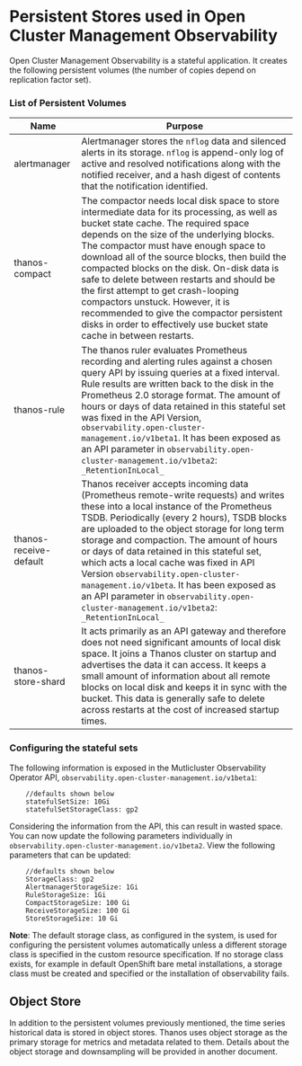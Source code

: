 # Persistent Stores used in Open Cluster Management Observability

Open Cluster Management Observability is a stateful application. It creates the following persistent volumes (the number of copies depend on replication factor set).

### List of Persistent Volumes

| Name | Purpose |
| ----------- | ----------- |
| alertmanager | Alertmanager stores the `nflog` data and silenced alerts in its storage. `nflog` is append-only log of active and resolved notifications along with the notified receiver, and a hash digest of contents that the notification identified.|
| thanos-compact | The compactor needs local disk space to store intermediate data for its processing, as well as bucket state cache. The required space depends on the size of the underlying blocks. The compactor must have enough space to download all of the source blocks, then build the compacted blocks on the disk. On-disk data is safe to delete between restarts and should be the first attempt to get crash-looping compactors unstuck. However, it is recommended to give the compactor persistent disks in order to effectively use bucket state cache in between restarts. |
| thanos-rule |The thanos ruler evaluates Prometheus recording and alerting rules against a chosen query API by issuing queries at a fixed interval. Rule results are written back to the disk in the Prometheus 2.0 storage format. The amount of hours or days of data retained in this stateful set was fixed in the API Version, `observability.open-cluster-management.io/v1beta1`. It has been exposed as an API parameter in `observability.open-cluster-management.io/v1beta2`: `_RetentionInLocal_` |
| thanos-receive-default | Thanos receiver accepts incoming data (Prometheus remote-write requests) and writes these into a local instance of the Prometheus TSDB. Periodically (every 2 hours), TSDB blocks are uploaded to the object storage for long term storage and compaction. The amount of hours or days of data retained in this stateful set, which acts a local cache was fixed in API Version `observability.open-cluster-management.io/v1beta`. It has been exposed as an API parameter in `observability.open-cluster-management.io/v1beta2`: `_RetentionInLocal_` |
| thanos-store-shard| It acts primarily as an API gateway and therefore does not need significant amounts of local disk space. It joins a Thanos cluster on startup and advertises the data it can access. It keeps a small amount of information about all remote blocks on local disk and keeps it in sync with the bucket. This data is generally safe to delete across restarts at the cost of increased startup times. |





### Configuring the stateful sets

The following information is exposed in the Mutlicluster Observability Operator API, `observability.open-cluster-management.io/v1beta1`:

```
    //defaults shown below
    statefulSetSize: 10Gi
    statefulSetStorageClass: gp2
```

<!--should we be concerned about pre-announcing here--> 
Considering the information from the API, this can result in wasted space. You can now update the following parameters individually in  `observability.open-cluster-management.io/v1beta2`. View the following parameters that can be updated:

```
    //defaults shown below
    StorageClass: gp2
    AlertmanagerStorageSize: 1Gi 
    RuleStorageSize: 1Gi
    CompactStorageSize: 100 Gi
    ReceiveStorageSize: 100 Gi
    StoreStorageSize: 10 Gi
```

**Note**: The default storage class, as configured in the system, is used for configuring the persistent volumes automatically unless a different storage class is specified in the custom resource specification. If no storage class exists, for example in default OpenShift bare metal installations, a storage class must be created and specified or the installation of observability fails.


## Object Store
In addition to the persistent volumes previously mentioned, the time series historical data is stored in object stores. Thanos uses object storage as the primary storage for metrics and metadata related to them. Details about the object storage and downsampling will be provided in another document.

